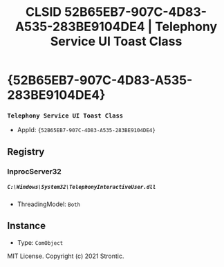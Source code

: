 ﻿---
title: "CLSID 52B65EB7-907C-4D83-A535-283BE9104DE4 | Telephony Service UI Toast Class"
excerpt: What is COM-Object CLSID 52B65EB7-907C-4D83-A535-283BE9104DE4?
---

# {52B65EB7-907C-4D83-A535-283BE9104DE4}

### `Telephony Service UI Toast Class`
* AppId: `{52B65EB7-907C-4D83-A535-283BE9104DE4}`

## Registry


### InprocServer32

##### `C:\Windows\System32\TelephonyInteractiveUser.dll`
* ThreadingModel: `Both`

## Instance

* Type: `ComObject`

MIT License. Copyright (c) 2021 Strontic.


